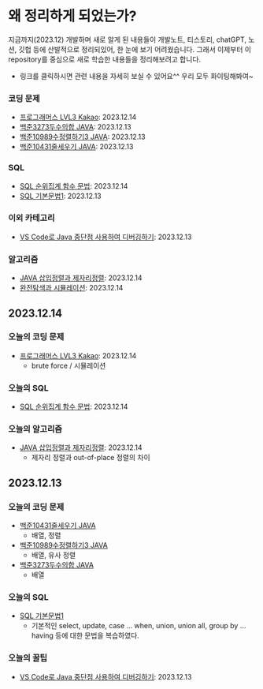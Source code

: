 # 왜 정리하게 되었는가?
지금까지(2023.12) 개발하며 새로 알게 된 내용들이 개발노트, 티스토리, chatGPT, 노션, 깃헙 등에 산발적으로 정리되있어, 한 눈에 보기 어려웠습니다. 그래서 이제부터 이 repository를 중심으로 새로 학습한 내용들을 정리해보려고 합니다.

* 링크를 클릭하시면 관련 내용을 자세히 보실 수 있어요^^ 우리 모두 화이팅해봐여~

### 코딩 문제
* [프로그래머스 LVL3 Kakao](Java/coding_test/programmers/표병합): 2023.12.14
* [백준3273두수의합 JAVA](Java/coding_test/fast_campus/java/01/CH03배열/백준3273두수의합): 2023.12.13
* [백준10989수정렬하기3 JAVA](Java/coding_test/fast_campus/java/01/CH03배열/백준10989수정렬하기3): 2023.12.13
* [백준10431줄세우기 JAVA](Java/coding_test/fast_campus/java/01/CH03배열/백준10431줄세우기): 2023.12.13

### SQL
* [SQL 순위집계 함수 문법](SQL/순위집계syntax.md): 2023.12.14
* [SQL 기본문법1](SQL/syntax1.md): 2023.12.13

### 이외 카테고리
* [VS Code로 Java 중단점 사용하여 디버깅하기](Other_Categories/VS_Code_중단점_JAVA.md): 2023.12.13

### 알고리즘
* [JAVA 삽입정렬과 제자리정렬](CodingTestConcepts/JAVA삽입정렬과제자리정렬.md): 2023.12.14
* [완전탐색과 시뮬레이션](Java/coding_test/fast_campus/java/01/CH04완전탐색_시뮬레이션): 2023.12.14

## 2023.12.14
### 오늘의 코딩 문제
* [프로그래머스 LVL3 Kakao](Java/coding_test/programmers/표병합): 2023.12.14
   * brute force / 시뮬레이션
### 오늘의 SQL
* [SQL 순위집계 함수 문법](SQL/순위집계syntax.md): 2023.12.14
### 오늘의 알고리즘
* [JAVA 삽입정렬과 제자리정렬](CodingTestConcepts/JAVA삽입정렬과제자리정렬.md): 2023.12.14
   * 제자리 정렬과 out-of-place 정렬의 차이

## 2023.12.13
### 오늘의 코딩 문제
* [백준10431줄세우기 JAVA](Java/coding_test/fast_campus/java/01/CH03배열/백준10431줄세우기)
    * 배열, 정렬
* [백준10989수정렬하기3 JAVA](Java/coding_test/fast_campus/java/01/CH03배열/백준10989수정렬하기3)
    * 배열, 유사 정렬
* [백준3273두수의합 JAVA](Java/coding_test/fast_campus/java/01/CH03배열/백준3273두수의합)
    * 배열
### 오늘의 SQL
* [SQL 기본문법1](SQL/syntax1.md)
    * 기본적인 select, update, case ... when, union, union all, group by ... having 등에 대한 문법을 복습하였다.
### 오늘의 꿀팁
* [VS Code로 Java 중단점 사용하여 디버깅하기](Other_Categories/VS_Code_중단점_JAVA.md): 2023.12.13
